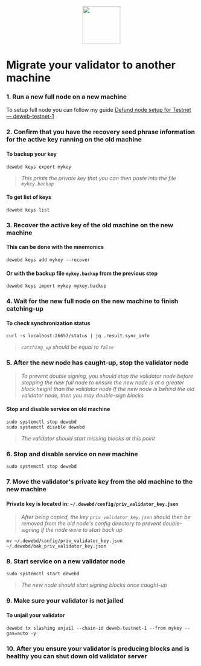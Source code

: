 <p align="center">
  <img height="100" height="auto" src="https://user-images.githubusercontent.com/50621007/166676803-ee125d04-dfe2-4c92-8f0c-8af357aad691.png">
</p>

# Migrate your validator to another machine

### 1. Run a new full node on a new machine
To setup full node you can follow my guide [Defund node setup for Testnet — deweb-testnet-1](https://github.com/kj89/testnet_manuals/blob/main/defund/README.md)

### 2. Confirm that you have the recovery seed phrase information for the active key running on the old machine

#### To backup your key
```
dewebd keys export mykey
```
> _This prints the private key that you can then paste into the file `mykey.backup`_

#### To get list of keys
```
dewebd keys list
```

### 3. Recover the active key of the old machine on the new machine

#### This can be done with the mnemonics
```
dewebd keys add mykey --recover
```

#### Or with the backup file `mykey.backup` from the previous step
```
dewebd keys import mykey mykey.backup
```

### 4. Wait for the new full node on the new machine to finish catching-up

#### To check synchronization status
```
curl -s localhost:26657/status | jq .result.sync_info
```
> _`catching_up` should be equal to `false`_

### 5. After the new node has caught-up, stop the validator node

> _To prevent double signing, you should stop the validator node before stopping the new full node to ensure the new node is at a greater block height than the validator node_
> _If the new node is behind the old validator node, then you may double-sign blocks_

#### Stop and disable service on old machine
```
sudo systemctl stop dewebd
sudo systemctl disable dewebd
```
> _The validator should start missing blocks at this point_

### 6. Stop and disable service on new machine
```
sudo systemctl stop dewebd
```

### 7. Move the validator's private key from the old machine to the new machine
#### Private key is located in: `~/.dewebd/config/priv_validator_key.json`

> _After being copied, the key `priv_validator_key.json` should then be removed from the old node's config directory to prevent double-signing if the node were to start back up_
```
mv ~/.dewebd/config/priv_validator_key.json ~/.dewebd/bak_priv_validator_key.json
```

### 8. Start service on a new validator node
```
sudo systemctl start dewebd
```
> _The new node should start signing blocks once caught-up_

### 9. Make sure your validator is not jailed
#### To unjail your validator
```
dewebd tx slashing unjail --chain-id deweb-testnet-1 --from mykey --gas=auto -y
```

### 10. After you ensure your validator is producing blocks and is healthy you can shut down old validator server
